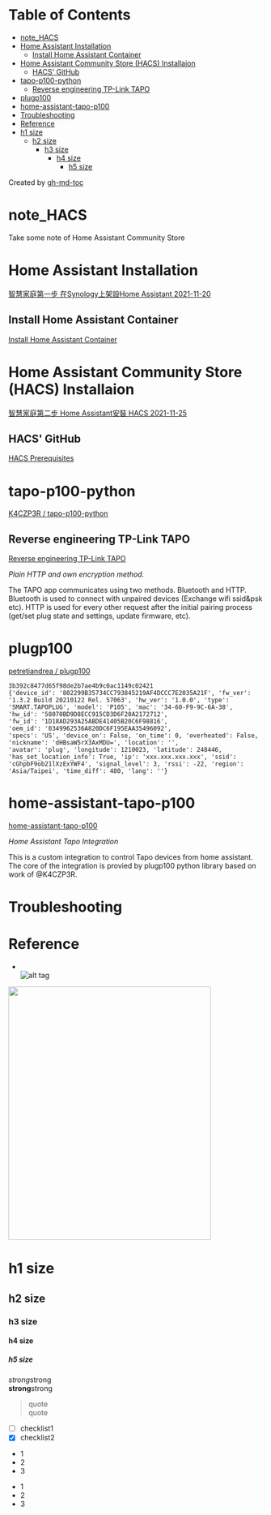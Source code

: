 Table of Contents
=================

   * [note_HACS](#note_hacs)
   * [Home Assistant Installation](#home-assistant-installation)
      * [Install Home Assistant Container](#install-home-assistant-container)
   * [Home Assistant Community Store (HACS) Installaion](#home-assistant-community-store-hacs-installaion)
      * [HACS' GitHub](#hacs-github)
   * [tapo-p100-python](#tapo-p100-python)
      * [Reverse engineering TP-Link TAPO](#reverse-engineering-tp-link-tapo)
   * [plugp100](#plugp100)
   * [home-assistant-tapo-p100](#home-assistant-tapo-p100)
   * [Troubleshooting](#troubleshooting)
   * [Reference](#reference)
   * [h1 size](#h1-size)
      * [h2 size](#h2-size)
         * [h3 size](#h3-size)
            * [h4 size](#h4-size)
               * [h5 size](#h5-size)

Created by [gh-md-toc](https://github.com/ekalinin/github-markdown-toc)

# note_HACS
Take some note of Home Assistant Community Store


# Home Assistant Installation 
[智慧家庭第一步 在Synology上架設Home Assistant 2021-11-20](https://www.alvinchen.club/2021/11/20/%e6%99%ba%e6%85%a7%e5%ae%b6%e5%ba%ad%e7%ac%ac%e4%b8%80%e6%ad%a5-%e5%9c%a8synology%e4%b8%8a%e6%9e%b6%e8%a8%adhome-assistant/)

## Install Home Assistant Container  
[Install Home Assistant Container](https://www.home-assistant.io/installation/linux#install-home-assistant-container)


# Home Assistant Community Store (HACS) Installaion
[智慧家庭第二步 Home Assistant安裝 HACS 2021-11-25](https://www.alvinchen.club/2021/11/25/%E6%99%BA%E6%85%A7%E5%AE%B6%E5%BA%AD%E7%AC%AC%E4%BA%8C%E9%83%A8-home-assistant%E5%AE%89%E8%A3%9D-hacs/) 

## HACS' GitHub
[HACS Prerequisites](https://hacs.xyz/docs/setup/prerequisites)  


# tapo-p100-python
[K4CZP3R / tapo-p100-python](https://github.com/K4CZP3R/tapo-p100-python)

## Reverse engineering TP-Link TAPO  
[Reverse engineering TP-Link TAPO](https://k4czp3r.xyz/reverse-engineering/tp-link/tapo/2020/10/15/reverse-engineering-tp-link-tapo.html)

*Plain HTTP and own encryption method.*

The TAPO app communicates using two methods. Bluetooth and HTTP. 
Bluetooth is used to connect with unpaired devices (Exchange wifi ssid&psk etc). 
HTTP is used for every other request after the initial pairing process 
(get/set plug state and settings, update firmware, etc).


# plugp100
[petretiandrea / plugp100](https://github.com/petretiandrea/plugp100)

```
3b392c8477d65f98de2b7ae4b9c0ac1149c02421
{'device_id': '802299B35734CC793845219AF4DCCC7E2035A21F', 'fw_ver': '1.3.2 Build 20210122 Rel. 57063', 'hw_ver': '1.0.0', 'type': 'SMART.TAPOPLUG', 'model': 'P105', 'mac': '34-60-F9-9C-6A-38', 
'hw_id': '58070BD9D8ECC915CD3D6F20A2172712', 
'fw_id': '1D18AD293A25ABDE41405B20C6F98816', 
'oem_id': '0349962536A820DC6F195EAA35496092', 
'specs': 'US', 'device_on': False, 'on_time': 0, 'overheated': False, 
'nickname': 'dHBsaW5rX3AxMDU=', 'location': '', 
'avatar': 'plug', 'longitude': 1210023, 'latitude': 248446, 'has_set_location_info': True, 'ip': 'xxx.xxx.xxx.xxx', 'ssid': 'cGhpbF9ob21lXzExYWF4', 'signal_level': 3, 'rssi': -22, 'region': 'Asia/Taipei', 'time_diff': 480, 'lang': ''}

```


# home-assistant-tapo-p100 
[home-assistant-tapo-p100](https://github.com/petretiandrea/home-assistant-tapo-p100)

*Home Assistant Tapo Integration*

This is a custom integration to control Tapo devices from home assistant.
The core of the integration is provied by plugp100 python library based on work of @K4CZP3R.

# Troubleshooting


# Reference

* []()  
![alt tag]()
<img src="" width="400" height="500">  

# h1 size

## h2 size

### h3 size

#### h4 size

##### h5 size

*strong*strong  
**strong**strong  

> quote  
> quote

- [ ] checklist1
- [x] checklist2

* 1
* 2
* 3

- 1
- 2
- 3

